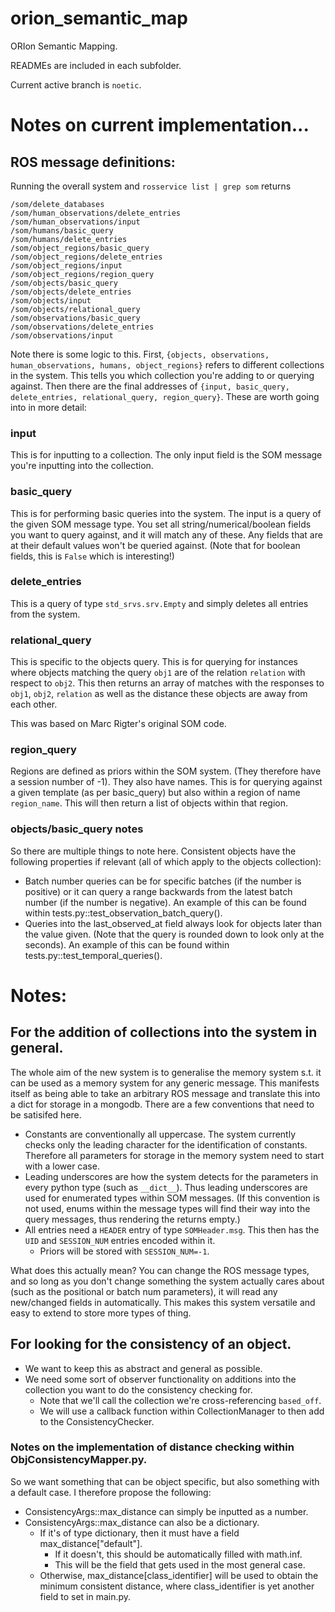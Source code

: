 # orion_semantic_map
ORIon Semantic Mapping.

READMEs are included in each subfolder.

Current active branch is `noetic`.

# Notes on current implementation...

## ROS message definitions:

Running the overall system and `rosservice list | grep som` returns 
```
/som/delete_databases
/som/human_observations/delete_entries
/som/human_observations/input
/som/humans/basic_query
/som/humans/delete_entries
/som/object_regions/basic_query
/som/object_regions/delete_entries
/som/object_regions/input
/som/object_regions/region_query
/som/objects/basic_query
/som/objects/delete_entries
/som/objects/input
/som/objects/relational_query
/som/observations/basic_query
/som/observations/delete_entries
/som/observations/input
```

Note there is some logic to this. First, `{objects, observations, human_observations, humans, object_regions}` refers to different collections in the system. This tells you which collection you're adding to or querying against. Then there are the final addresses of `{input, basic_query, delete_entries, relational_query, region_query}`. These are worth going into in more detail:

### input
This is for inputting to a collection. The only input field is the SOM message you're inputting into the collection.

### basic_query
This is for performing basic queries into the system. The input is a query of the given SOM message type. You set all string/numerical/boolean fields you want to query against, and it will match any of these. Any fields that are at their default values won't be queried against. (Note that for boolean fields, this is `False` which is interesting!)

### delete_entries
This is a query of type `std_srvs.srv.Empty` and simply deletes all entries from the system.

### relational_query
This is specific to the objects query. This is for querying for instances where objects matching the query `obj1` are of the relation `relation` with respect to `obj2`. This then returns an array of matches with the responses to `obj1`, `obj2`, `relation` as well as the distance these objects are away from each other.

This was based on Marc Rigter's original SOM code.

### region_query
Regions are defined as priors within the SOM system. (They therefore have a session number of -1). They also have names. This is for querying against a given template (as per basic_query) but also within a region of name `region_name`. This will then return a list of objects within that region.

### objects/basic_query notes

So there are multiple things to note here. Consistent objects have the following properties if relevant (all of which apply to the objects collection):
 - Batch number queries can be for specific batches (if the number is positive) or it can query a range backwards from the latest batch number (if the number is negative). An example of this can be found within tests.py::test_observation_batch_query().
 - Queries into the last_observed_at field always look for objects later than the value given. (Note that the query is rounded down to look only at the seconds). An example of this can be found within tests.py::test_temporal_queries().

# Notes:

## For the addition of collections into the system in general.
The whole aim of the new system is to generalise the memory system s.t. it can be used as a memory system for any generic message. This manifests itself as being able to take an arbitrary ROS message and translate this into a dict for storage in a mongodb. There are a few conventions that need to be satisifed here.
 - Constants are conventionally all uppercase. The system currently checks only the leading character for the identification of constants. Therefore all parameters for storage in the memory system need to start with a lower case.
 - Leading underscores are how the system detects for the parameters in every python type (such as `__dict__`). Thus leading underscores are used for enumerated types within SOM messages. (If this convention is not used, enums within the message types will find their way into the query messages, thus rendering the returns empty.)
 - All entries need a `HEADER` entry of type `SOMHeader.msg`. This then has the `UID` and `SESSION_NUM` entries encoded within it.
    - Priors will be stored with `SESSION_NUM=-1`.

What does this actually mean? You can change the ROS message types, and so long as you don't change something the system actually cares about (such as the positional or batch num parameters), it will read any new/changed fields in automatically. This makes this system versatile and easy to extend to store more types of thing. 

## For looking for the consistency of an object.

 - We want to keep this as abstract and general as possible.
 - We need some sort of observer functionality on additions into the collection you want to do the consistency checking for.
   - Note that we'll call the collection we're cross-referencing `based_off`.
   - We will use a callback function within CollectionManager to then add to the ConsistencyChecker.

### Notes on the implementation of distance checking within ObjConsistencyMapper.py.
So we want something that can be object specific, but also something with a default case. I therefore propose the following: 
 - ConsistencyArgs::max_distance can simply be inputted as a number.
 - ConsistencyArgs::max_distance can also be a dictionary.
   - If it's of type dictionary, then it must have a field max_distance["default"].
      - If it doesn't, this should be automatically filled with math.inf.
      - This will be the field that gets used in the most general case.
   - Otherwise, max_distance[class_identifier] will be used to obtain the minimum consistent distance, where class_identifier is yet another field to set in main.py.
